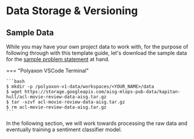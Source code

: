 # Data Storage & Versioning

## Sample Data

While you may have your own project data to work with, for the purpose
of following through with this template guide, let's download
the sample data for the
[sample problem statement](./02-preface.md#guides-problem-statement)
at hand.

=== "Polyaxon VSCode Terminal"

    ```bash
    $ mkdir -p /polyaxon-v1-data/workspaces/<YOUR_NAME>/data
    $ wget https://storage.googleapis.com/aisg-mlops-pub-data/kapitan-hull/acl-movie-review-data-aisg.tar.gz
    $ tar -xzvf acl-movie-review-data-aisg.tar.gz
    $ rm acl-movie-review-data-aisg.tar.gz
    ```

In the following section, we will work towards processing the raw data
and eventually training a sentiment classifier model.
